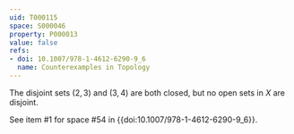 ```yaml
---
uid: T000115
space: S000046
property: P000013
value: false
refs:
- doi: 10.1007/978-1-4612-6290-9_6
  name: Counterexamples in Topology
---
```


The disjoint sets $(2,3)$ and $(3,4)$ are both closed, but no open sets in $X$ are disjoint.

See item #1 for space #54 in {{doi:10.1007/978-1-4612-6290-9_6}}.
